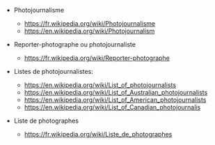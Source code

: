 * Photojournalisme
  * https://fr.wikipedia.org/wiki/Photojournalisme
  * https://en.wikipedia.org/wiki/Photojournalism

* Reporter-photographe ou photojournaliste
  * https://fr.wikipedia.org/wiki/Reporter-photographe


* Listes de photojournalistes:
    * https://en.wikipedia.org/wiki/List_of_photojournalists
    * https://en.wikipedia.org/wiki/List_of_Australian_photojournalists
    * https://en.wikipedia.org/wiki/List_of_American_photojournalists
    * https://en.wikipedia.org/wiki/List_of_Canadian_photojournalis

* Liste de photographes 
    * https://fr.wikipedia.org/wiki/Liste_de_photographes
